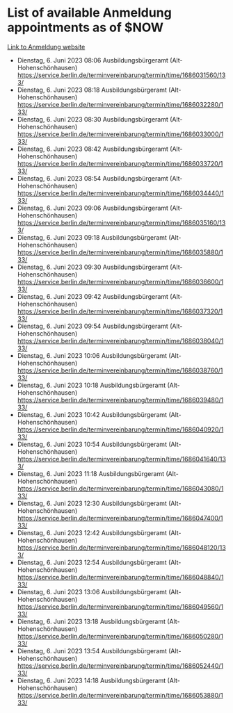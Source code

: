 # List of available Anmeldung appointments as of $NOW
[Link to Anmeldung website](https://service.berlin.de/terminvereinbarung/termin/tag.php?termin=1&anliegen[]=120686&dienstleisterlist=122210,122217,327316,122219,327312,122227,327314,122231,327346,122243,327348,122254,122252,329742,122260,329745,122262,329748,122271,327278,122273,327274,122277,327276,330436,122280,327294,122282,327290,122284,327292,122291,327270,122285,327266,122286,327264,122296,327268,150230,329760,122297,327286,122294,327284,122312,329763,122314,329775,122304,327330,122311,327334,122309,327332,317869,122281,327352,122279,329772,122283,122276,327324,122274,327326,122267,329766,122246,327318,122251,327320,122257,327322,122208,327298,122226,327300&herkunft=http%3A%2F%2Fservice.berlin.de%2Fdienstleistung%2F120686%2F)
- Dienstag, 6. Juni 2023 08:06 Ausbildungsbürgeramt (Alt- Hohenschönhausen) https://service.berlin.de/terminvereinbarung/termin/time/1686031560/133/
- Dienstag, 6. Juni 2023 08:18 Ausbildungsbürgeramt (Alt- Hohenschönhausen) https://service.berlin.de/terminvereinbarung/termin/time/1686032280/133/
- Dienstag, 6. Juni 2023 08:30 Ausbildungsbürgeramt (Alt- Hohenschönhausen) https://service.berlin.de/terminvereinbarung/termin/time/1686033000/133/
- Dienstag, 6. Juni 2023 08:42 Ausbildungsbürgeramt (Alt- Hohenschönhausen) https://service.berlin.de/terminvereinbarung/termin/time/1686033720/133/
- Dienstag, 6. Juni 2023 08:54 Ausbildungsbürgeramt (Alt- Hohenschönhausen) https://service.berlin.de/terminvereinbarung/termin/time/1686034440/133/
- Dienstag, 6. Juni 2023 09:06 Ausbildungsbürgeramt (Alt- Hohenschönhausen) https://service.berlin.de/terminvereinbarung/termin/time/1686035160/133/
- Dienstag, 6. Juni 2023 09:18 Ausbildungsbürgeramt (Alt- Hohenschönhausen) https://service.berlin.de/terminvereinbarung/termin/time/1686035880/133/
- Dienstag, 6. Juni 2023 09:30 Ausbildungsbürgeramt (Alt- Hohenschönhausen) https://service.berlin.de/terminvereinbarung/termin/time/1686036600/133/
- Dienstag, 6. Juni 2023 09:42 Ausbildungsbürgeramt (Alt- Hohenschönhausen) https://service.berlin.de/terminvereinbarung/termin/time/1686037320/133/
- Dienstag, 6. Juni 2023 09:54 Ausbildungsbürgeramt (Alt- Hohenschönhausen) https://service.berlin.de/terminvereinbarung/termin/time/1686038040/133/
- Dienstag, 6. Juni 2023 10:06 Ausbildungsbürgeramt (Alt- Hohenschönhausen) https://service.berlin.de/terminvereinbarung/termin/time/1686038760/133/
- Dienstag, 6. Juni 2023 10:18 Ausbildungsbürgeramt (Alt- Hohenschönhausen) https://service.berlin.de/terminvereinbarung/termin/time/1686039480/133/
- Dienstag, 6. Juni 2023 10:42 Ausbildungsbürgeramt (Alt- Hohenschönhausen) https://service.berlin.de/terminvereinbarung/termin/time/1686040920/133/
- Dienstag, 6. Juni 2023 10:54 Ausbildungsbürgeramt (Alt- Hohenschönhausen) https://service.berlin.de/terminvereinbarung/termin/time/1686041640/133/
- Dienstag, 6. Juni 2023 11:18 Ausbildungsbürgeramt (Alt- Hohenschönhausen) https://service.berlin.de/terminvereinbarung/termin/time/1686043080/133/
- Dienstag, 6. Juni 2023 12:30 Ausbildungsbürgeramt (Alt- Hohenschönhausen) https://service.berlin.de/terminvereinbarung/termin/time/1686047400/133/
- Dienstag, 6. Juni 2023 12:42 Ausbildungsbürgeramt (Alt- Hohenschönhausen) https://service.berlin.de/terminvereinbarung/termin/time/1686048120/133/
- Dienstag, 6. Juni 2023 12:54 Ausbildungsbürgeramt (Alt- Hohenschönhausen) https://service.berlin.de/terminvereinbarung/termin/time/1686048840/133/
- Dienstag, 6. Juni 2023 13:06 Ausbildungsbürgeramt (Alt- Hohenschönhausen) https://service.berlin.de/terminvereinbarung/termin/time/1686049560/133/
- Dienstag, 6. Juni 2023 13:18 Ausbildungsbürgeramt (Alt- Hohenschönhausen) https://service.berlin.de/terminvereinbarung/termin/time/1686050280/133/
- Dienstag, 6. Juni 2023 13:54 Ausbildungsbürgeramt (Alt- Hohenschönhausen) https://service.berlin.de/terminvereinbarung/termin/time/1686052440/133/
- Dienstag, 6. Juni 2023 14:18 Ausbildungsbürgeramt (Alt- Hohenschönhausen) https://service.berlin.de/terminvereinbarung/termin/time/1686053880/133/
